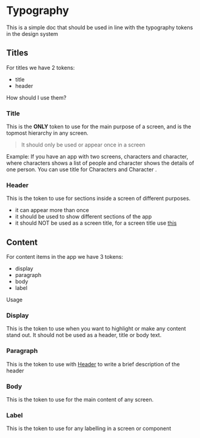 # Typography
This is a simple doc that should be used in line with the typography tokens in the design system

## Titles
For titles we have 2 tokens:
- title
- header

How should I use them?

### Title
This is the **ONLY** token to use for the main purpose of a screen, and is the topmost hierarchy in any screen.

> It should only be used or appear once in a screen

Example: 
If you have an app with two screens, characters and character, where characters shows a list of people and character shows the details of one person.
You can use title for Characters and Character .

### Header
This is the token to use for sections inside a screen of different purposes.
- it can appear more than once
- it should be used to show different sections of the app
- it should NOT be used as a screen title, for a screen title use [this](#title)

## Content
For content items in the app we have 3 tokens:
- display
- paragraph
- body
- label

Usage

### Display
This is the token to use when you want to highlight or make any content stand out. It should not be used as a header, title or body text.

### Paragraph
This is the token to use with [Header](#header) to write a brief description of the header

### Body
This is the token to use for the main content of any screen.

### Label
This is the token to use for any labelling in a screen or component
